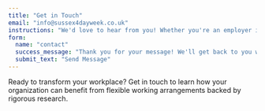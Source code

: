 ```yaml
---
title: "Get in Touch"
email: "info@sussex4dayweek.co.uk"
instructions: "We'd love to hear from you! Whether you're an employer interested in participating, a researcher wanting to collaborate, or just curious about our findings, don't hesitate to reach out."
form:
  name: "contact"
  success_message: "Thank you for your message! We'll get back to you within 2 business days."
  submit_text: "Send Message"
---
```


Ready to transform your workplace? Get in touch to learn how your organization can benefit from flexible working arrangements backed by rigorous research.